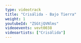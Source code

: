 ```yaml
---
type: videotrack
title: "Crisálida - Bajo Tierra"
weight: 1
youtubeId: "ZSGtjQVNlms"
videoevents: vevt0038
videoartists: ["Crisálida"]
---
```

